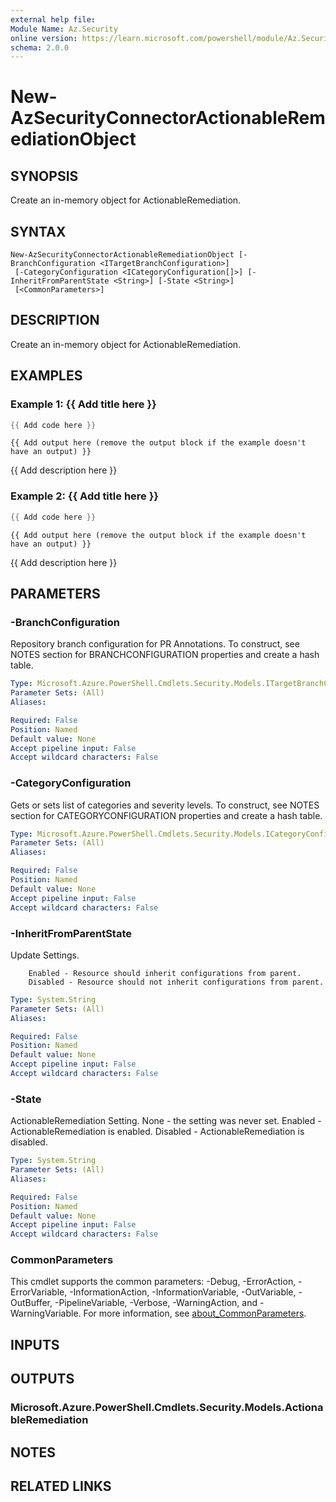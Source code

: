 ```yaml
---
external help file:
Module Name: Az.Security
online version: https://learn.microsoft.com/powershell/module/Az.Security/new-azsecurityconnectoractionableremediationobject
schema: 2.0.0
---
```


# New-AzSecurityConnectorActionableRemediationObject

## SYNOPSIS
Create an in-memory object for ActionableRemediation.

## SYNTAX

```
New-AzSecurityConnectorActionableRemediationObject [-BranchConfiguration <ITargetBranchConfiguration>]
 [-CategoryConfiguration <ICategoryConfiguration[]>] [-InheritFromParentState <String>] [-State <String>]
 [<CommonParameters>]
```

## DESCRIPTION
Create an in-memory object for ActionableRemediation.

## EXAMPLES

### Example 1: {{ Add title here }}
```powershell
{{ Add code here }}
```

```output
{{ Add output here (remove the output block if the example doesn't have an output) }}
```

{{ Add description here }}

### Example 2: {{ Add title here }}
```powershell
{{ Add code here }}
```

```output
{{ Add output here (remove the output block if the example doesn't have an output) }}
```

{{ Add description here }}

## PARAMETERS

### -BranchConfiguration
Repository branch configuration for PR Annotations.
To construct, see NOTES section for BRANCHCONFIGURATION properties and create a hash table.

```yaml
Type: Microsoft.Azure.PowerShell.Cmdlets.Security.Models.ITargetBranchConfiguration
Parameter Sets: (All)
Aliases:

Required: False
Position: Named
Default value: None
Accept pipeline input: False
Accept wildcard characters: False
```

### -CategoryConfiguration
Gets or sets list of categories and severity levels.
To construct, see NOTES section for CATEGORYCONFIGURATION properties and create a hash table.

```yaml
Type: Microsoft.Azure.PowerShell.Cmdlets.Security.Models.ICategoryConfiguration[]
Parameter Sets: (All)
Aliases:

Required: False
Position: Named
Default value: None
Accept pipeline input: False
Accept wildcard characters: False
```

### -InheritFromParentState
Update Settings.

        Enabled - Resource should inherit configurations from parent.
        Disabled - Resource should not inherit configurations from parent.

```yaml
Type: System.String
Parameter Sets: (All)
Aliases:

Required: False
Position: Named
Default value: None
Accept pipeline input: False
Accept wildcard characters: False
```

### -State
ActionableRemediation Setting.
        None - the setting was never set.
        Enabled - ActionableRemediation is enabled.
        Disabled - ActionableRemediation is disabled.

```yaml
Type: System.String
Parameter Sets: (All)
Aliases:

Required: False
Position: Named
Default value: None
Accept pipeline input: False
Accept wildcard characters: False
```

### CommonParameters
This cmdlet supports the common parameters: -Debug, -ErrorAction, -ErrorVariable, -InformationAction, -InformationVariable, -OutVariable, -OutBuffer, -PipelineVariable, -Verbose, -WarningAction, and -WarningVariable. For more information, see [about_CommonParameters](http://go.microsoft.com/fwlink/?LinkID=113216).

## INPUTS

## OUTPUTS

### Microsoft.Azure.PowerShell.Cmdlets.Security.Models.ActionableRemediation

## NOTES

## RELATED LINKS

